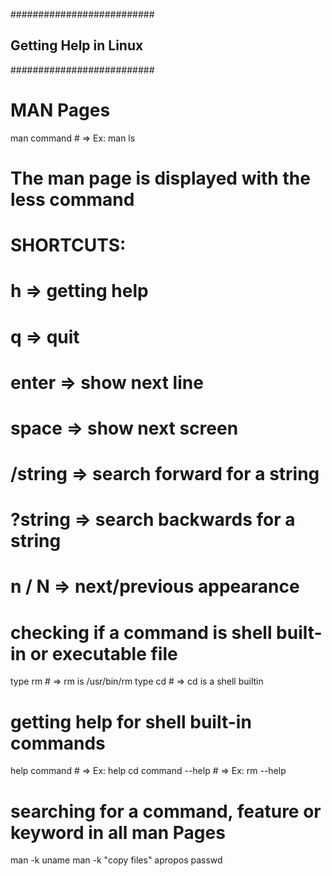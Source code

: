 ##########################
## Getting Help in Linux
##########################

# MAN Pages
man command     # => Ex: man ls

# The man page is displayed with the less command
# SHORTCUTS:
# h         => getting help
# q         => quit
# enter     => show next line
# space     => show next screen
# /string   => search forward for a string
# ?string   => search backwards for a string
# n / N     => next/previous appearance

# checking if a command is shell built-in or executable file
type rm        # => rm is /usr/bin/rm
type cd        # => cd is a shell builtin

# getting help for shell built-in commands
help command    # => Ex: help cd
command --help  # => Ex: rm --help

# searching for a command, feature or keyword in all man Pages
man -k uname
man -k "copy files"
apropos passwd